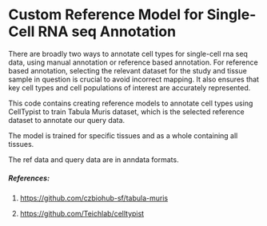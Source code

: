 # Custom Reference Model for Single-Cell RNA seq Annotation 

There are broadly two ways to annotate cell types for single-cell rna seq data, using manual annotation or reference based annotation.
For reference based annotation, selecting the relevant dataset for the study and tissue sample in question is crucial to avoid incorrect mapping. It also ensures that key cell types and cell populations of interest are accurately represented. 

This code contains creating reference models to annotate cell types using CellTypist to train Tabula Muris dataset, which is the selected reference dataset to annotate our query data. 

The model is trained for specific tissues and as a whole containing all tissues. 

The ref data and query data are in anndata formats. 

##### References: 
1. https://github.com/czbiohub-sf/tabula-muris

2. https://github.com/Teichlab/celltypist
